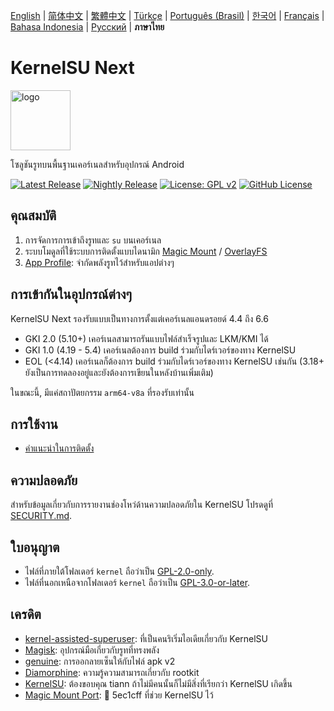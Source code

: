 [English](README.md) | [简体中文](README_CN.md) | [繁體中文](README_TW.md) | [Türkçe](README_TR.md) | [Português (Brasil)](README_PT-BR.md) | [한국어](README_KO.md) | [Français](README_FR.md) | [Bahasa Indonesia](README_ID.md) | [Русский](README_RU.md) | **ภาษาไทย**

# KernelSU Next

<img src="/assets/kernelsu_next.png" style="width: 96px;" alt="logo">

โซลูชันรูทบนพื้นฐานเคอร์เนลสำหรับอุปกรณ์ Android

[![Latest Release](https://img.shields.io/github/v/release/rifsxd/KernelSU-Next?label=Release&logo=github)](https://github.com/rifsxd/KernelSU-Next/releases/latest)
[![Nightly Release](https://img.shields.io/badge/Nightly%20Release-gray?logo=hackthebox&logoColor=fff)](https://nightly.link/rifsxd/KernelSU-Next/workflows/build-manager-ci/next/Manager)
[![License: GPL v2](https://img.shields.io/badge/License-GPL%20v2-orange.svg?logo=gnu)](https://www.gnu.org/licenses/old-licenses/gpl-2.0.en.html)
[![GitHub License](https://img.shields.io/github/license/rifsxd/KernelSU-Next?logo=gnu)](/LICENSE)

## คุณสมบัติ

1. การจัดการการเข้าถึงรูทและ `su` บนเคอร์เนล
2. ระบบโมดูลที่ใช้ระบบการติดตั้งแบบไดนามิก [Magic Mount](https://topjohnwu.github.io/Magisk/details.html#magic-mount) / [OverlayFS](https://en.wikipedia.org/wiki/OverlayFS)
3. [App Profile](https://kernelsu.org/guide/app-profile.html): จำกัดพลังรูทไว้สำหรับแอปต่างๆ

## การเข้ากันในอุปกรณ์ต่างๆ

KernelSU Next รองรับแบบเป็นทางการตั้งแต่เคอร์เนลแอนดรอยด์ 4.4 ถึง 6.6
 - GKI 2.0 (5.10+) เคอร์เนลสามารถรันแบบไฟล์สำเร็จรูปและ LKM/KMI ได้
 - GKI 1.0 (4.19 - 5.4) เคอร์เนลต้องการ build ร่วมกับไดร์เวอร์ของทาง KernelSU
 - EOL (<4.14) เคอร์เนลก็ต้องการ build ร่วมกับไดร์เวอร์ของทาง KernelSU เช่นกัน (3.18+ ยังเป็นการทดลองอยู่และยังต้องการเขียนในหลังบ้านเพิ่มเติม)

ในขณะนี้, มีแค่สถาปัตยกรรม `arm64-v8a` ที่รองรับเท่านั้น

## การใช้งาน

- [คำแนะนำในการติดตั้ง](https://rifsxd.github.io/KernelSU-Next/)

## ความปลอดภัย

สำหรับข้อมูลเกี่ยวกับการรายงานช่องโหว่ด้านความปลอดภัยใน KernelSU โปรดดูที่ [SECURITY.md](/SECURITY.md).

## ใบอนุญาต

- ไฟล์ที่ภายใต้โฟลเดอร์ `kernel` ถือว่าเป็น [GPL-2.0-only](https://www.gnu.org/licenses/old-licenses/gpl-2.0.en.html).
- ไฟล์ที่นอกเหนือจากโฟลเดอร์ `kernel` ถือว่าเป็น [GPL-3.0-or-later](https://www.gnu.org/licenses/gpl-3.0.html).

## เครดิต

- [kernel-assisted-superuser](https://git.zx2c4.com/kernel-assisted-superuser/about/): ที่เป็นคนริเริ่มไอเดียเกี่ยวกับ KernelSU
- [Magisk](https://github.com/topjohnwu/Magisk): อุปกรณ์มือเกี่ยวกับรูทที่ทรงพลัง
- [genuine](https://github.com/brevent/genuine/): การออกลายเซ็นให้กับไฟล์ apk v2
- [Diamorphine](https://github.com/m0nad/Diamorphine): ความรู้ความสามารถเกี่ยวกับ rootkit
- [KernelSU](https://github.com/tiann/KernelSU): ต้องขอบคุณ tiann ถ้าไม่มีคนนั้นก็ไม่มีสิ่งที่เรียกว่า KernelSU เกิดขึ้น
- [Magic Mount Port](https://github.com/5ec1cff/KernelSU/blob/main/userspace/ksud/src/magic_mount.rs): 💜 5ec1cff ที่ช่วย KernelSU ไว้
